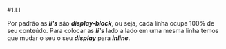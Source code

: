 #1.LI

Por padrão as **_li's_** são **_display-block_**, ou seja, cada linha ocupa 100% de seu conteúdo. Para colocar as **_li's_** lado a lado em uma mesma linha temos que mudar o seu o seu **_display_** para **_inline_**.

